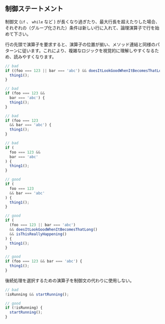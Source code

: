 ## 制御ステートメント

制御文 (`if` 、 `while` など ) が長くなり過ぎたり、最大行長を超えたりした場合、それぞれの（グループ化された）条件は新しい行に入れて、論理演算子で行を始めて下さい。

行の先頭で演算子を要求すると、演算子の位置が揃い、メソッド連結と同様のパターンに従います。これにより、複雑なロジックを視覚的に理解しやすくなるため、読みやすくなります。

```js
// bad
if ((foo === 123 || bar === 'abc') && doesItLookGoodWhenItBecomesThatLong() && isThisReallyHappening()) {
  thing1();
}

// bad
if (foo === 123 &&
  bar === 'abc') {
  thing1();
}

// bad
if (foo === 123
  && bar === 'abc') {
  thing1();
}

// bad
if (
  foo === 123 &&
  bar === 'abc'
) {
  thing1();
}

// good
if (
  foo === 123
  && bar === 'abc'
) {
  thing1();
}

// good
if (
  (foo === 123 || bar === 'abc')
  && doesItLookGoodWhenItBecomesThatLong()
  && isThisReallyHappening()
) {
  thing1();
}

// good
if (foo === 123 && bar === 'abc') {
  thing1();
}
```

後続処理を選択するための演算子を制御文の代わりに使用しない。

```js
// bad
!isRunning && startRunning();

// good
if (!isRunning) {
  startRunning();
}
```